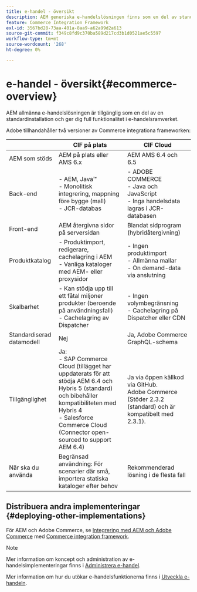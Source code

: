 ```yaml
---
title: e-handel - översikt
description: AEM generiska e-handelslösningen finns som en del av standardinstallationen och ger dig full funktionalitet i e-handelsramverket.
feature: Commerce Integration Framework
exl-id: 3567bd28-73aa-401a-8aa9-a62a99d2a613
source-git-commit: f349c8fd9c370ba589d217cd3b1d0521ae5c5597
workflow-type: tm+mt
source-wordcount: '268'
ht-degree: 0%

---
```


# e-handel - översikt{#ecommerce-overview}

AEM allmänna e-handelslösningen är tillgänglig som en del av en standardinstallation och ger dig full funktionalitet i e-handelsramverket.

Adobe tillhandahåller två versioner av Commerce integrationa frameworken:

|                         | CIF på plats | CIF Cloud |
|-------------------------|--------------------------------------------------------------------------------------------------------------------------------------------------------------------------------------------------------|------------------------------------------------------------------------------------------------------------------------|
| AEM som stöds | AEM på plats eller AMS 6.x | AEM AMS 6.4 och 6.5 |
| Back-end | - AEM, Java™ <br> - Monolitisk integrering, mappning före bygge (mall)<br> - JCR-databas | - ADOBE COMMERCE <br>- Java och JavaScript <br>- Inga handelsdata lagras i JCR-databasen |
| Front-end | AEM återgivna sidor på serversidan | Blandat sidprogram (hybridåtergivning) |
| Produktkatalog | - Produktimport, redigerare, cachelagring i AEM <br>- Vanliga kataloger med AEM- eller proxysidor | - Ingen produktimport <br>- Allmänna mallar <br>- On demand-data via anslutning |
| Skalbarhet | - Kan stödja upp till ett fåtal miljoner produkter (beroende på användningsfall) <br> - Cachelagring av Dispatcher | - Ingen volymbegränsning <br>- Cachelagring på Dispatcher eller CDN |
| Standardiserad datamodell | Nej | Ja, Adobe Commerce GraphQL-schema |
| Tillgänglighet | Ja:<br> - SAP Commerce Cloud (tillägget har uppdaterats för att stödja AEM 6.4 och Hybris 5 (standard) och bibehåller kompatibiliteten med Hybris 4 <br>- Salesforce Commerce Cloud (Connector open-sourced to support AEM 6.4) | Ja via öppen källkod via GitHub. <br> Adobe Commerce (Stöder 2.3.2 (standard) och är kompatibelt med 2.3.1). |
| När ska du använda | Begränsad användning: För scenarier där små, importera statiska kataloger efter behov | Rekommenderad lösning i de flesta fall |


## Distribuera andra implementeringar {#deploying-other-implementations}

För AEM och Adobe Commerce, se [Integrering med AEM och Adobe Commerce](/help/commerce/cif/integrating/magento.md) med [Commerce integration framework](/help/commerce/cif/introduction.md).

>[!NOTE]
>
>Mer information om koncept och administration av e-handelsimplementeringar finns i [Administrera e-handel](/help/commerce/cif-classic/administering/ecommerce.md).
>
>Mer information om hur du utökar e-handelsfunktionerna finns i [Utveckla e-handeln](/help/commerce/cif-classic/developing/ecommerce.md).
